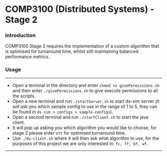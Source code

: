 # COMP3100 (Distributed Systems) - Stage 2
### Introduction

COMP3100 Stage 2 requires the implementation of a custom algorithm that is optimised for turnaround time, whilst still maintaining balanced performance metrics.

### Usage
---

- Open a terminal in the directory and enter ```chmod +x givePermissions.sh``` and then enter ```./givePermissions.sh``` to give execute permissions to all the scripts.
- Open a new terminal and run ```./startServer.sh``` to start ds-sim server (it will ask you which sample config to use in the range of 1 to 5, they can be found in ```ds-sim > configs > sample-configs```).
- Open a second terminal and run ```./startClient.sh``` to start the java client.
- It will pop up asking you which algorithm you would like to choose, for stage 2 please enter ```ott``` for optimised turnaround time.
- Use ```./ds-client.sh``` where it will then ask what algorithm to use, for the purposes of this project we are only interested in: ```fc, ff, bf, wf```.

---
